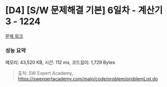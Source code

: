 # [D4] [S/W 문제해결 기본] 6일차 - 계산기3 - 1224 

[문제 링크](https://swexpertacademy.com/main/code/problem/problemDetail.do?contestProbId=AV14tDX6AFgCFAYD) 

### 성능 요약

메모리: 43,520 KB, 시간: 112 ms, 코드길이: 1,729 Bytes



> 출처: SW Expert Academy, https://swexpertacademy.com/main/code/problem/problemList.do